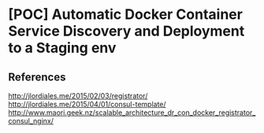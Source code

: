 # [POC] Automatic Docker Container Service Discovery and Deployment to a Staging env

## References
http://jlordiales.me/2015/02/03/registrator/
http://jlordiales.me/2015/04/01/consul-template/
http://www.maori.geek.nz/scalable_architecture_dr_con_docker_registrator_consul_nginx/
